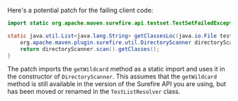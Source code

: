 Here's a potential patch for the failing client code:
```java
import static org.apache.maven.surefire.api.testset.TestSetFailedException.getWildcard;

static java.util.List<java.lang.String> getClassesLoc(java.io.File testSrcFolder) {
    org.apache.maven.plugin.surefire.util.DirectoryScanner directoryScanner = new org.apache.maven.plugin.surefire.util.DirectoryScanner(testSrcFolder, getWildcard());
    return directoryScanner.scan().getClasses();
}
```
The patch imports the `getWildcard` method as a static import and uses it in the constructor of `DirectoryScanner`. This assumes that the `getWildcard` method is still available in the version of the Surefire API you are using, but has been moved or renamed in the `TestListResolver` class.